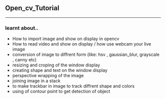 <h2> Open_cv_Tutorial </h2>
<hr>
<h3> learnt about.. </h3>
<ul>
  <li> How to import image and show on display in opencv </li>
  <li> How to read video and show on display / how use webcam your live image  </li>
  <li> conversion of image to diffrent form (like: hsv , gaussian_blur, grayscale , canny etc) </li>
  <li> resizing and croping of the window display </li>
  <li> creating shape and text on the window display </li>
  <li> perspective wrapping of the image </li>
  <li> joining image in a stack </li>
  <li> to make trackbar in image to track diffrent shape and colors </li>
  <li> using of contour point to get detection of object </li>
</ul>
